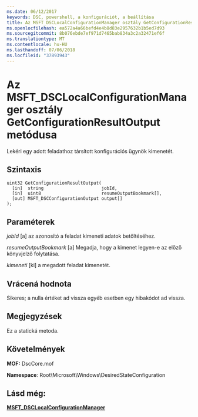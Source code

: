 ```yaml
---
ms.date: 06/12/2017
keywords: DSC, powershell, a konfigurációt, a beállítása
title: Az MSFT_DSCLocalConfigurationManager osztály GetConfigurationResultOutput metódusa
ms.openlocfilehash: ea572a4a66befd4e4b8d83e2957632b1b5ed7d93
ms.sourcegitcommit: 8b076ebde7ef971d7465bab834a3c2a32471ef6f
ms.translationtype: MT
ms.contentlocale: hu-HU
ms.lasthandoff: 07/06/2018
ms.locfileid: "37893943"
---
```

# <a name="getconfigurationresultoutput-method-of-the-msftdsclocalconfigurationmanager-class"></a>Az MSFT_DSCLocalConfigurationManager osztály GetConfigurationResultOutput metódusa

Lekéri egy adott feladathoz társított konfigurációs ügynök kimenetét.

## <a name="syntax"></a>Szintaxis

```mof
uint32 GetConfigurationResultOutput(
  [in]  string                      jobId,
  [in]  uint8                       resumeOutputBookmark[],
  [out] MSFT_DSCConfigurationOutput output[]
);
```

## <a name="parameters"></a>Paraméterek

*jobId* \[a\] az azonosító a feladat kimeneti adatok betöltéséhez.

*resumeOutputBookmark* \[a\] Megadja, hogy a kimenet legyen-e az előző könyvjelző folytatása.

*kimeneti* \[ki\] a megadott feladat kimenetét.

## <a name="return-value"></a>Vrácená hodnota

Sikeres; a nulla értéket ad vissza egyéb esetben egy hibakódot ad vissza.

## <a name="remarks"></a>Megjegyzések

Ez a statická metoda.

## <a name="requirements"></a>Követelmények

**MOF:** DscCore.mof

**Namespace**: Root\Microsoft\Windows\DesiredStateConfiguration

## <a name="see-also"></a>Lásd még:

[**MSFT_DSCLocalConfigurationManager**](msft-dsclocalconfigurationmanager.md)